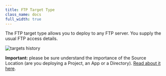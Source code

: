 ```yaml
---
title: FTP Target Type
class_name: docs
full_width: true
---
```


The FTP target type allows you to deploy to any FTP server. You supply the usual FTP access details.

![targets history](/img/docs/deploy-ftp.png)

**Important:** please be sure understand the importance of the Source Location (are you deploying a Project, an App or a Directory). [Read about it here](/docs/deployment/create/).



